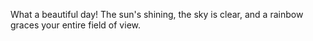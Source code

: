 What a beautiful day! The sun's shining, the sky is clear, and a rainbow graces your entire field of view.
